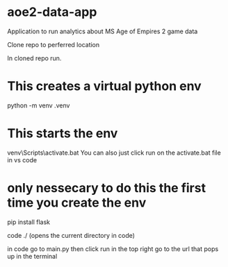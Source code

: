 # aoe2-data-app
Application to run analytics about MS Age of Empires 2 game data

Clone repo to perferred location

In cloned repo run.  
  # This creates a virtual python env
  python -m venv .venv   

 # This starts the env
 venv\Scripts\activate.bat 
 You can also just click run on the activate.bat file in vs code
 
 # only nessecary to do this the first time you create the env
 pip install flask     
 
 code ./   (opens the current directory in code)  


in code go to main.py then click run in the top right
go to the url that pops up in the terminal
